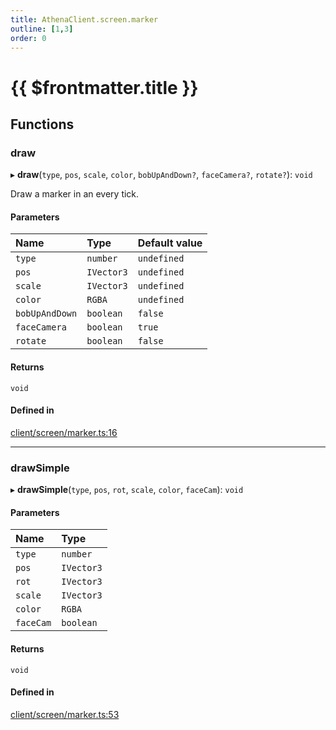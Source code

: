 ```yaml
---
title: AthenaClient.screen.marker
outline: [1,3]
order: 0
---
```


# {{ $frontmatter.title }}


## Functions

### draw

▸ **draw**(`type`, `pos`, `scale`, `color`, `bobUpAndDown?`, `faceCamera?`, `rotate?`): `void`

Draw a marker in an every tick.

#### Parameters

| Name | Type | Default value |
| :------ | :------ | :------ |
| `type` | `number` | `undefined` |
| `pos` | `IVector3` | `undefined` |
| `scale` | `IVector3` | `undefined` |
| `color` | `RGBA` | `undefined` |
| `bobUpAndDown` | `boolean` | `false` |
| `faceCamera` | `boolean` | `true` |
| `rotate` | `boolean` | `false` |

#### Returns

`void`

#### Defined in

[client/screen/marker.ts:16](https://github.com/Stuyk/altv-athena/blob/ae8402672/src/core/client/screen/marker.ts#L16)

___

### drawSimple

▸ **drawSimple**(`type`, `pos`, `rot`, `scale`, `color`, `faceCam`): `void`

#### Parameters

| Name | Type |
| :------ | :------ |
| `type` | `number` |
| `pos` | `IVector3` |
| `rot` | `IVector3` |
| `scale` | `IVector3` |
| `color` | `RGBA` |
| `faceCam` | `boolean` |

#### Returns

`void`

#### Defined in

[client/screen/marker.ts:53](https://github.com/Stuyk/altv-athena/blob/ae8402672/src/core/client/screen/marker.ts#L53)

